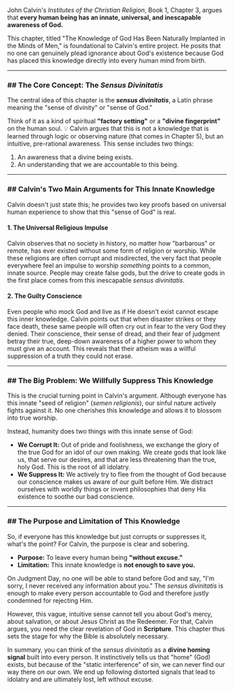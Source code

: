 John Calvin's *Institutes of the Christian Religion*, Book 1, Chapter 3, argues that **every human being has an innate, universal, and inescapable awareness of God.**

This chapter, titled "The Knowledge of God Has Been Naturally Implanted in the Minds of Men," is foundational to Calvin's entire project. He posits that no one can genuinely plead ignorance about God's existence because God has placed this knowledge directly into every human mind from birth.

---

### ## The Core Concept: The *Sensus Divinitatis*

The central idea of this chapter is the **_sensus divinitatis_**, a Latin phrase meaning the "sense of divinity" or "sense of God."

Think of it as a kind of spiritual **"factory setting"** or a **"divine fingerprint"** on the human soul. 💡 Calvin argues that this is not a knowledge that is learned through logic or observing nature (that comes in Chapter 5), but an intuitive, pre-rational awareness. This sense includes two things:
1.  An awareness that a divine being exists.
2.  An understanding that we are accountable to this being.

---

### ## Calvin's Two Main Arguments for This Innate Knowledge

Calvin doesn't just state this; he provides two key proofs based on universal human experience to show that this "sense of God" is real.

#### **1. The Universal Religious Impulse**
Calvin observes that no society in history, no matter how "barbarous" or remote, has ever existed without some form of religion or worship. While these religions are often corrupt and misdirected, the very fact that people everywhere feel an impulse to worship *something* points to a common, innate source. People may create false gods, but the drive to create gods in the first place comes from this inescapable *sensus divinitatis*.



#### **2. The Guilty Conscience**
Even people who mock God and live as if He doesn't exist cannot escape this inner knowledge. Calvin points out that when disaster strikes or they face death, these same people will often cry out in fear to the very God they denied. Their conscience, their sense of dread, and their fear of judgment betray their true, deep-down awareness of a higher power to whom they must give an account. This reveals that their atheism was a willful suppression of a truth they could not erase.

---

### ## The Big Problem: We Willfully Suppress This Knowledge

This is the crucial turning point in Calvin's argument. Although everyone has this innate "seed of religion" (*semen religionis*), our sinful nature actively fights against it. No one cherishes this knowledge and allows it to blossom into true worship.

Instead, humanity does two things with this innate sense of God:
* **We Corrupt It:** Out of pride and foolishness, we exchange the glory of the true God for an idol of our own making. We create gods that look like us, that serve our desires, and that are less threatening than the true, holy God. This is the root of all idolatry.
* **We Suppress It:** We actively try to flee from the thought of God because our conscience makes us aware of our guilt before Him. We distract ourselves with worldly things or invent philosophies that deny His existence to soothe our bad conscience.

---

### ## The Purpose and Limitation of This Knowledge

So, if everyone has this knowledge but just corrupts or suppresses it, what's the point? For Calvin, the purpose is clear and sobering.

* **Purpose:** To leave every human being **"without excuse."**
* **Limitation:** This innate knowledge is **not enough to save you.**

On Judgment Day, no one will be able to stand before God and say, "I'm sorry, I never received any information about you." The *sensus divinitatis* is enough to make every person accountable to God and therefore justly condemned for rejecting Him.

However, this vague, intuitive sense cannot tell you about God's mercy, about salvation, or about Jesus Christ as the Redeemer. For that, Calvin argues, you need the clear revelation of God in **Scripture**. This chapter thus sets the stage for why the Bible is absolutely necessary.

In summary, you can think of the *sensus divinitatis* as a **divine homing signal** built into every person. It instinctively tells us that "home" (God) exists, but because of the "static interference" of sin, we can never find our way there on our own. We end up following distorted signals that lead to idolatry and are ultimately lost, left without excuse.
